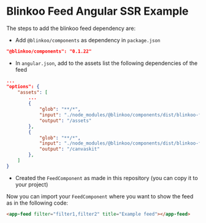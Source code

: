# Blinkoo Feed Angular SSR Example

The steps to add the blinkoo feed dependency are:

- Add `@blinkoo/components` as dependency in `package.json`
```json
"@blinkoo/components": "0.1.22"
```
- In `angular.json`, add to the assets list the following dependencies of the feed
```json
...
"options": {
    "assets": [
        ...
        {
            "glob": "**/*",
            "input": "./node_modules/@blinkoo/components/dist/blinkoo-feed/assets",
            "output": "/assets"
        },
        {
            "glob": "**/*",
            "input": "./node_modules/@blinkoo/components/dist/blinkoo-feed/canvaskit",
            "output": "/canvaskit"
        },
    ]
}
```
- Created the `FeedComponent` as made in this repository (you can copy it to your project)

Now you can import your `FeedComponent` where you want to show the feed as in the following code:

```html
<app-feed filter="filter1,filter2" title="Example feed"></app-feed>
```
